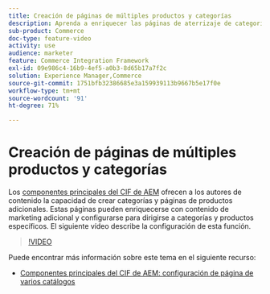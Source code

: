 ```yaml
---
title: Creación de páginas de múltiples productos y categorías
description: Aprenda a enriquecer las páginas de aterrizaje de categorías y detalles del producto con contenido de marketing segmentado.
sub-product: Commerce
doc-type: feature-video
activity: use
audience: marketer
feature: Commerce Integration Framework
exl-id: 09e986c4-16b9-4ef5-a0b3-8d65b17a7f2c
solution: Experience Manager,Commerce
source-git-commit: 1751bfb32386685e3a159939113b9667b5e17f0e
workflow-type: tm+mt
source-wordcount: '91'
ht-degree: 71%

---
```


# Creación de páginas de múltiples productos y categorías

Los [componentes principales del CIF de AEM](https://github.com/adobe/aem-core-cif-components) ofrecen a los autores de contenido la capacidad de crear categorías y páginas de productos adicionales. Estas páginas pueden enriquecerse con contenido de marketing adicional y configurarse para dirigirse a categorías y productos específicos. El siguiente vídeo describe la configuración de esta función.

>[!VIDEO](https://video.tv.adobe.com/v/28969/?quality=12)

Puede encontrar más información sobre este tema en el siguiente recurso:

- [Componentes principales del CIF de AEM: configuración de página de varios catálogos](https://github.com/adobe/aem-core-cif-components/wiki/configuration#multi-catalog-page-template-configuration)
